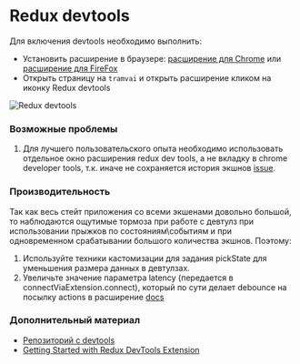 # Redux devtools

Для включения devtools необходимо выполнить:

- Установить расширение в браузере: [расширение для Chrome](https://chrome.google.com/webstore/detail/redux-devtools/lmhkpmbekcpmknklioeibfkpmmfibljd) или [расширение для FireFox](https://addons.mozilla.org/en-US/firefox/addon/reduxdevtools/)
- Открыть страницу на `tramvai` и открыть расширение кликом на иконку Redux devtools

![Redux devtools](https://cloud.githubusercontent.com/assets/7957859/18002950/aacb82fc-6b93-11e6-9ae9-609862c18302.png)

### Возможные проблемы

1. Для лучшего пользовательского опыта необходимо использовать отдельное окно расширения redux dev tools, а не вкладку в chrome developer tools, т.к. иначе не сохраняется история экшнов [issue](https://github.com/zalmoxisus/redux-devtools-extension/issues/505).

### Производительность

Так как весь стейт приложения со всеми экшенами довольно большой, то наблюдаются ощутимые тормоза при работе с девтулз при использовании прыжков по состояниям\событиям и при одновременном срабатывании большого количества экшнов. Поэтому:

1. Используйте техники кастомизации для задания pickState для уменьшения размера данных в девтулзах.
1. Увеличьте значение параметра latency (передается в connectViaExtension.connect), который по сути делает debounce на посылку actions в расширение [docs](https://github.com/zalmoxisus/redux-devtools-extension/blob/master/docs/API/Arguments.md#latency)

### Дополнительный материал

- [Репозиторий с devtools](https://github.com/zalmoxisus/redux-devtools-extension)
- [Getting Started with Redux DevTools Extension ](https://egghead.io/lessons/javascript-getting-started-with-redux-dev-tools)
